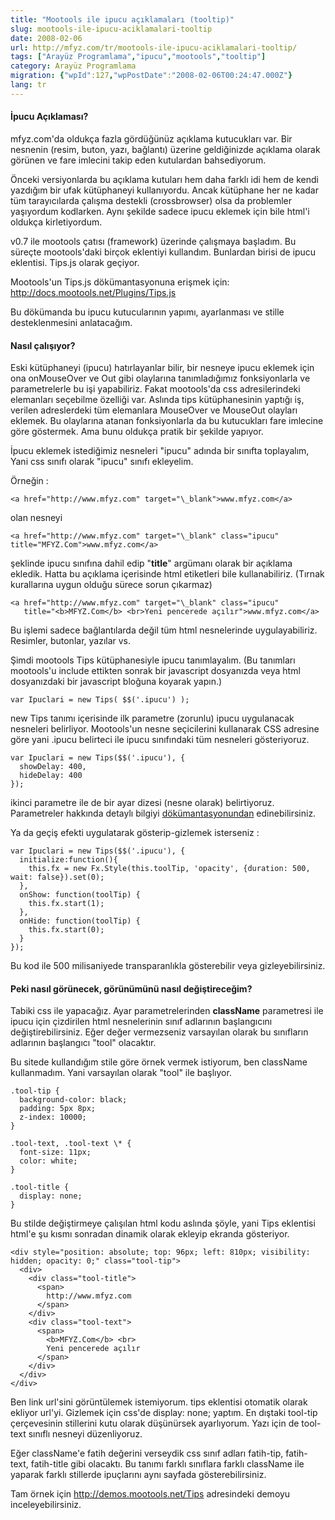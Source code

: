 ```yaml
---
title: "Mootools ile ipucu açıklamaları (tooltip)"
slug: mootools-ile-ipucu-aciklamalari-tooltip
date: 2008-02-06
url: http://mfyz.com/tr/mootools-ile-ipucu-aciklamalari-tooltip/
tags: ["Arayüz Programlama","ipucu","mootools","tooltip"]
category: Arayüz Programlama
migration: {"wpId":127,"wpPostDate":"2008-02-06T00:24:47.000Z"}
lang: tr
---
```


#### İpucu Açıklaması?

mfyz.com'da oldukça fazla gördüğünüz açıklama kutucukları var. Bir nesnenin (resim, buton, yazı, bağlantı) üzerine geldiğinizde açıklama olarak görünen ve fare imlecini takip eden kutulardan bahsediyorum.

Önceki versiyonlarda bu açıklama kutuları hem daha farklı idi hem de kendi yazdığım bir ufak kütüphaneyi kullanıyordu. Ancak kütüphane her ne kadar tüm tarayıcılarda çalışma destekli (crossbrowser) olsa da problemler yaşıyordum kodlarken. Aynı şekilde sadece ipucu eklemek için bile html'i oldukça kirletiyordum.

v0.7 ile mootools çatısı (framework) üzerinde çalışmaya başladım. Bu süreçte mootools'daki birçok eklentiyi kullandım. Bunlardan birisi de ipucu eklentisi. Tips.js olarak geçiyor.

Mootools'un Tips.js dökümantasyonuna erişmek için: http://docs.mootools.net/Plugins/Tips.js

Bu dökümanda bu ipucu kutucularının yapımı, ayarlanması ve stille desteklenmesini anlatacağım.

#### Nasıl çalışıyor?

Eski kütüphaneyi (ipucu) hatırlayanlar bilir, bir nesneye ipucu eklemek için ona onMouseOver ve Out gibi olaylarına tanımladığımız fonksiyonlarla ve parametrelerle bu işi yapabiliriz. Fakat mootools'da css adresilerindeki elemanları seçebilme özelliği var. Aslında tips kütüphanesinin yaptığı iş, verilen adreslerdeki tüm elemanlara MouseOver ve MouseOut olayları eklemek. Bu olaylarına atanan fonksiyonlarla da bu kutucukları fare imlecine göre göstermek. Ama bunu oldukça pratik bir şekilde yapıyor.

İpucu eklemek istediğimiz nesneleri "ipucu" adında bir sınıfta toplayalım, Yani css sınıfı olarak "ipucu" sınıfı ekleyelim.

Örneğin :

```
<a href="http://www.mfyz.com" target="\_blank">www.mfyz.com</a>

```
olan nesneyi

```
<a href="http://www.mfyz.com" target="\_blank" class="ipucu" title="MFYZ.Com">www.mfyz.com</a>

```

şeklinde ipucu sınıfına dahil edip "<b>title</b>" argümanı olarak bir açıklama ekledik. Hatta bu açıklama içerisinde html etiketleri bile kullanabiliriz. (Tırnak kurallarına uygun olduğu sürece sorun çıkarmaz)

```
<a href="http://www.mfyz.com" target="\_blank" class="ipucu"
   title="<b>MFYZ.Com</b> <br>Yeni pencerede açılır">www.mfyz.com</a>

```

Bu işlemi sadece bağlantılarda değil tüm html nesnelerinde uygulayabiliriz. Resimler, butonlar, yazılar vs.

Şimdi mootools Tips kütüphanesiyle ipucu tanımlayalım. (Bu tanımları mootools'u include ettikten sonrak bir javascript dosyanızda veya html dosyanızdaki bir javascript bloğuna koyarak yapın.)

```
var Ipuclari = new Tips( $$('.ipucu') );

```

new Tips tanımı içerisinde ilk parametre (zorunlu) ipucu uygulanacak nesneleri belirliyor. Mootools'un nesne seçicilerini kullanarak CSS adresine göre yani .ipucu belirteci ile ipucu sınıfındaki tüm nesneleri gösteriyoruz.

```
var Ipuclari = new Tips($$('.ipucu'), {
  showDelay: 400,
  hideDelay: 400
});

```

ikinci parametre ile de bir ayar dizesi (nesne olarak) belirtiyoruz. Parametreler hakkında detaylı bilgiyi [dökümantasyonundan]("http://docs.mootools.net/Plugins/Tips.js") edinebilirsiniz.

Ya da geçiş efekti uygulatarak gösterip-gizlemek isterseniz :

```
var Ipuclari = new Tips($$('.ipucu'), {
  initialize:function(){
    this.fx = new Fx.Style(this.toolTip, 'opacity', {duration: 500, wait: false}).set(0);
  },
  onShow: function(toolTip) {
    this.fx.start(1);
  },
  onHide: function(toolTip) {
    this.fx.start(0);
  }
});

```

Bu kod ile 500 milisaniyede transparanlıkla gösterebilir veya gizleyebilirsiniz.

#### Peki nasıl görünecek, görünümünü nasıl değiştireceğim?

Tabiki css ile yapacağız. Ayar parametrelerinden **className** parametresi ile ipucu için çizdirilen html nesnelerinin sınıf adlarının başlangıcını değiştirebilirsiniz. Eğer değer vermezseniz varsayılan olarak bu sınıfların adlarının başlangıcı "tool" olacaktır.

Bu sitede kullandığım stile göre örnek vermek istiyorum, ben className kullanmadım. Yani varsayılan olarak "tool" ile başlıyor.

```
.tool-tip {
  background-color: black;
  padding: 5px 8px;
  z-index: 10000;
}

.tool-text, .tool-text \* {
  font-size: 11px;
  color: white;
}

.tool-title {
  display: none;
}

```

Bu stilde değiştirmeye çalışılan html kodu aslında şöyle, yani Tips eklentisi html'e şu kısmı sonradan dinamik olarak ekleyip ekranda gösteriyor.

```
<div style="position: absolute; top: 96px; left: 810px; visibility: hidden; opacity: 0;" class="tool-tip">
  <div>
    <div class="tool-title">
      <span>
        http://www.mfyz.com
      </span>
    </div>
    <div class="tool-text">
      <span>
        <b>MFYZ.Com</b> <br>
        Yeni pencerede açılır
      </span>
    </div>
  </div>
</div>

```

Ben link url'sini görüntülemek istemiyorum. tips eklentisi otomatik olarak ekliyor url'yi. Gizlemek için css'de display: none; yaptım. En dıştaki tool-tip çerçevesinin stillerini kutu olarak düşünürsek ayarlıyorum. Yazı için de tool-text sınıflı nesneyi düzenliyoruz.

Eğer className'e fatih değerini verseydik css sınıf adları fatih-tip, fatih-text, fatih-title gibi olacaktı. Bu tanımı farklı sınıflara farklı className ile yaparak farklı stillerde ipuçlarını aynı sayfada gösterebilirsiniz.

Tam örnek için http://demos.mootools.net/Tips adresindeki demoyu inceleyebilirsiniz.